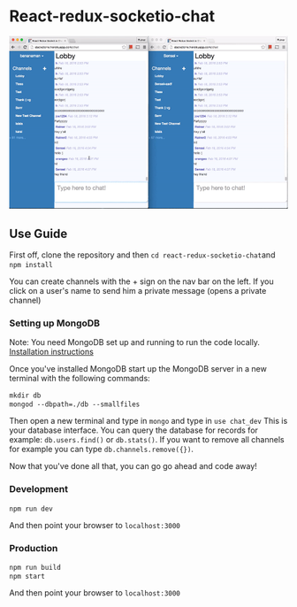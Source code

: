 # React-redux-socketio-chat

![alt tag](ReadmeVideo.gif)

## Use Guide

First off, clone the repository and then `cd react-redux-socketio-chat`and `npm install`

You can create channels with the + sign on the nav bar on the left.
If you click on a user's name to send him a private message (opens a private channel)

### Setting up MongoDB

Note: You need MongoDB set up and running to run the code locally. [Installation instructions](https://docs.mongodb.org/manual/installation/)

Once you've installed MongoDB start up the MongoDB server in a new terminal with the following commands:

```
mkdir db
mongod --dbpath=./db --smallfiles
```

Then open a new terminal and type in `mongo` and type in `use chat_dev`
This is your database interface.  You can query the database for records for example: `db.users.find()` or `db.stats()`.  If you want to remove all channels for example you can type `db.channels.remove({})`.

Now that you've done all that, you can go go ahead and code away!

### Development

```
npm run dev
```
And then point your browser to `localhost:3000`

### Production

```
npm run build
npm start
```
And then point your browser to `localhost:3000`


